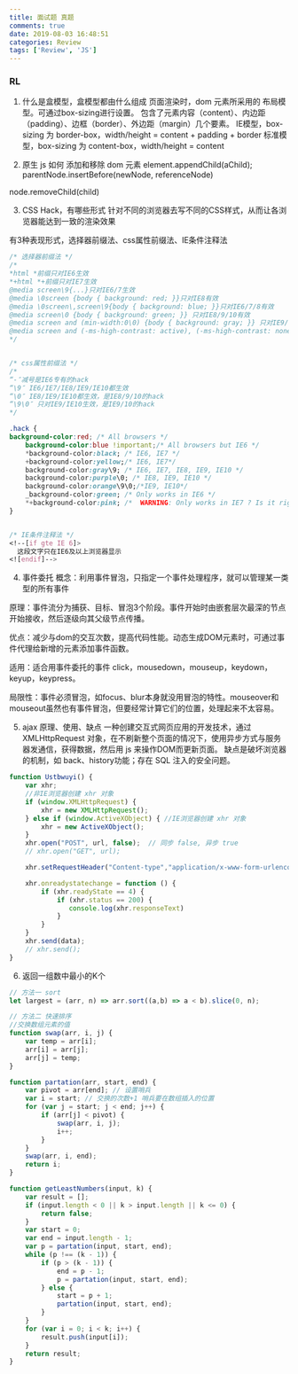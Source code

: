```yaml
---
title: 面试题 真题
comments: true
date: 2019-08-03 16:48:51
categories: Review
tags: ['Review', 'JS']
---
```


### RL
1. 什么是盒模型，盒模型都由什么组成
页面渲染时，dom 元素所采用的 布局模型。可通过box-sizing进行设置。
包含了元素内容（content）、内边距（padding）、边框（border）、外边距（margin）几个要素。
IE模型，box-sizing 为 border-box，width/height = content + padding + border
标准模型，box-sizing 为 content-box，width/height = content

2. 原生 js 如何 添加和移除 dom 元素
element.appendChild(aChild);
parentNode.insertBefore(newNode, referenceNode)

node.removeChild(child)

3. CSS Hack，有哪些形式
针对不同的浏览器去写不同的CSS样式，从而让各浏览器能达到一致的渲染效果

有3种表现形式，选择器前缀法、css属性前缀法、IE条件注释法
```css
/* 选择器前缀法 */
/* 
*html *前缀只对IE6生效
*+html *+前缀只对IE7生效
@media screen\9{...}只对IE6/7生效
@media \0screen {body { background: red; }}只对IE8有效
@media \0screen\,screen\9{body { background: blue; }}只对IE6/7/8有效
@media screen\0 {body { background: green; }} 只对IE8/9/10有效
@media screen and (min-width:0\0) {body { background: gray; }} 只对IE9/10有效
@media screen and (-ms-high-contrast: active), (-ms-high-contrast: none) {body { background: orange; }} 只对IE10有效 
*/


/* css属性前缀法 */
/* 
“-″减号是IE6专有的hack
“\9″ IE6/IE7/IE8/IE9/IE10都生效
“\0″ IE8/IE9/IE10都生效，是IE8/9/10的hack
“\9\0″ 只对IE9/IE10生效，是IE9/10的hack 
*/

.hack {
background-color:red; /* All browsers */
	background-color:blue !important;/* All browsers but IE6 */
	*background-color:black; /* IE6, IE7 */
	+background-color:yellow;/* IE6, IE7*/
	background-color:gray\9; /* IE6, IE7, IE8, IE9, IE10 */
	background-color:purple\0; /* IE8, IE9, IE10 */
	background-color:orange\9\0;/*IE9, IE10*/
	_background-color:green; /* Only works in IE6 */
	*+background-color:pink; /*  WARNING: Only works in IE7 ? Is it right? */
}


/* IE条件注释法 */
<!--[if gte IE 6]>
  这段文字只在IE6及以上浏览器显示
<![endif]-->
```

4. 事件委托
概念：利用事件冒泡，只指定一个事件处理程序，就可以管理某一类型的所有事件

原理：事件流分为捕获、目标、冒泡3个阶段。事件开始时由嵌套层次最深的节点开始接收，然后逐级向其父级节点传播。

优点：减少与dom的交互次数，提高代码性能。动态生成DOM元素时，可通过事件代理给新增的元素添加事件函数。

适用：适合用事件委托的事件 click，mousedown，mouseup，keydown，keyup，keypress。

局限性：事件必须冒泡，如focus、blur本身就没用冒泡的特性。mouseover和mouseout虽然也有事件冒泡，但要经常计算它们的位置，处理起来不太容易。

5. ajax 原理、使用、缺点
一种创建交互式网页应用的开发技术，通过 XMLHttpRequest 对象，在不刷新整个页面的情况下，使用异步方式与服务器发通信，获得数据，然后用 js 来操作DOM而更新页面。
缺点是破坏浏览器的机制，如 back、history功能；存在 SQL 注入的安全问题。
```js
function Ustbwuyi() {
    var xhr; 
    //非IE浏览器创建 xhr 对象
    if (window.XMLHttpRequest) {
        xhr = new XMLHttpRequest();
    } else if (window.ActiveXObject) { //IE浏览器创建 xhr 对象
        xhr = new ActiveXObject();
    }
    xhr.open("POST", url, false);  // 同步 false, 异步 true
    // xhr.open("GET", url);

    xhr.setRequestHeader("Content-type","application/x-www-form-urlencoded");  // post请求一定要设置请求头的格式内容

    xhr.onreadystatechange = function () {
        if (xhr.readyState == 4) {
            if (xhr.status == 200) {
               console.log(xhr.responseText)
            }
        }
    } 
    xhr.send(data);
    // xhr.send();
}
```

6. 返回一组数中最小的K个
```js
// 方法一 sort
let largest = (arr, n) => arr.sort((a,b) => a < b).slice(0, n);

// 方法二 快速排序
//交换数组元素的值
function swap(arr, i, j) {
    var temp = arr[i];
    arr[i] = arr[j];
    arr[j] = temp;
}

function partation(arr, start, end) {
    var pivot = arr[end]; // 设置哨兵
    var i = start; // 交换的次数+1 哨兵要在数组插入的位置
    for (var j = start; j < end; j++) {
        if (arr[j] < pivot) {
            swap(arr, i, j);
            i++;
        }
    }
    swap(arr, i, end);
    return i;
}

function getLeastNumbers(input, k) {
    var result = [];
    if (input.length < 0 || k > input.length || k <= 0) {
        return false;
    }
    var start = 0;
    var end = input.length - 1;
    var p = partation(input, start, end);
    while (p !== (k - 1)) {
        if (p > (k - 1)) {
            end = p - 1;
            p = partation(input, start, end);
        } else {
            start = p + 1;
            partation(input, start, end);
        }
    }
    for (var i = 0; i < k; i++) {
        result.push(input[i]);
    }
    return result;
}
```